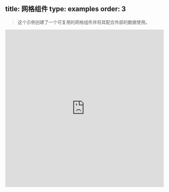 title: 网格组件
type: examples
order: 3
---

> 这个示例创建了一个可复用的网格组件并将其配合外部的数据使用。

<iframe width="100%" height="500" src="http://jsfiddle.net/yyx990803/f83qnhbu/embedded/result,html,js,css" allowfullscreen="allowfullscreen" frameborder="0"></iframe>
